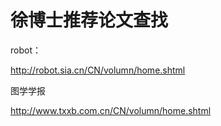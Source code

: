 # 徐博士推荐论文查找

robot：

<http://robot.sia.cn/CN/volumn/home.shtml>



图学学报

<http://www.txxb.com.cn/CN/volumn/home.shtml>

